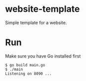 # website-template
Simple template for a website.

# Run
Make sure you have Go installed first

```
$ go build main.go
$ ./main
Listening on 8090 ...
```

